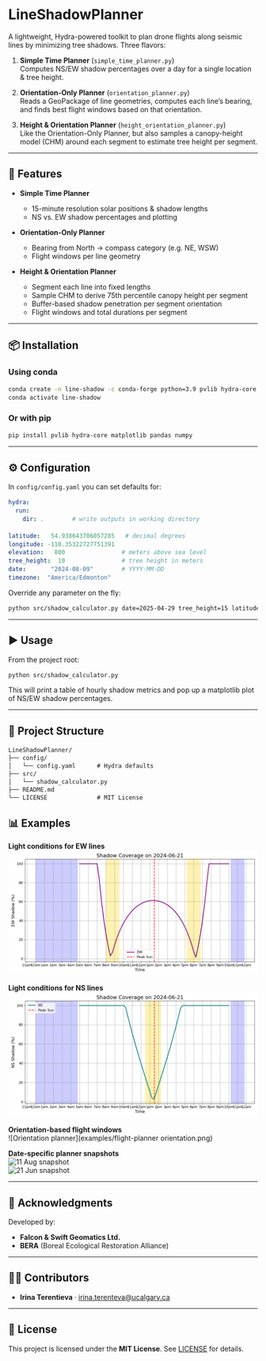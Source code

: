 # LineShadowPlanner

A lightweight, Hydra-powered toolkit to plan drone flights along seismic lines by minimizing tree shadows. Three flavors:

1. **Simple Time Planner** (`simple_time_planner.py`)  
   Computes NS/EW shadow percentages over a day for a single location & tree height.

2. **Orientation-Only Planner** (`orientation_planner.py`)  
   Reads a GeoPackage of line geometries, computes each line’s bearing, and finds best flight windows based on that orientation.

3. **Height & Orientation Planner** (`height_orientation_planner.py`)  
   Like the Orientation-Only Planner, but also samples a canopy-height model (CHM) around each segment to estimate tree height per segment.

---

## 🚀 Features

- **Simple Time Planner**  
  - 15-minute resolution solar positions & shadow lengths  
  - NS vs. EW shadow percentages and plotting  
  
- **Orientation-Only Planner**  
  - Bearing from North → compass category (e.g. NE, WSW)  
  - Flight windows per line geometry  
  
- **Height & Orientation Planner**  
  - Segment each line into fixed lengths  
  - Sample CHM to derive 75th percentile canopy height per segment  
  - Buffer-based shadow penetration per segment orientation  
  - Flight windows and total durations per segment  

---
## 📦 Installation

### Using conda  
```bash
conda create -n line-shadow -c conda-forge python=3.9 pvlib hydra-core matplotlib pandas numpy
conda activate line-shadow
```

### Or with pip  
```bash
pip install pvlib hydra-core matplotlib pandas numpy
```

---

## ⚙️ Configuration

In `config/config.yaml` you can set defaults for:

```yaml
hydra:
  run:
    dir: .        # write outputs in working directory

latitude:   54.938643706057285   # decimal degrees
longitude: -110.35322727751391
elevation:   800                # meters above sea level
tree_height:  10                # tree height in meters
date:       "2024-08-09"        # YYYY-MM-DD
timezone:  "America/Edmonton"
```

Override any parameter on the fly:
```bash
python src/shadow_calculator.py date=2025-04-29 tree_height=15 latitude=53.5
```

---

## ▶️ Usage

From the project root:

```bash
python src/shadow_calculator.py
```

This will print a table of hourly shadow metrics and pop up a matplotlib plot of NS/EW shadow percentages.

---

## 📂 Project Structure

```
LineShadowPlanner/
├── config/              
│   └── config.yaml      # Hydra defaults  
├── src/                 
│   └── shadow_calculator.py  
├── README.md            
└── LICENSE              # MIT License  
```

## 📊 Examples


**Light conditions for EW lines**  
![EW light shading](examples/EW_light.png)

**Light conditions for NS lines**  
![NS light shading](examples/NS_light.png)

**Orientation-based flight windows**  
![Orientation planner](examples/flight-planner orientation.png)

**Date-specific planner snapshots**  
![11 Aug snapshot](examples/flight-planner_11aug.png)  
![21 Jun snapshot](examples/flight-planner_21june.png)

---

## 🤝 Acknowledgments

Developed by:

- **Falcon & Swift Geomatics Ltd.**  
- **BERA** (Boreal Ecological Restoration Alliance)

---

## 👩‍💻 Contributors

- **Irina Terentieva** · irina.terenteva@ucalgary.ca

---

## 📄 License

This project is licensed under the **MIT License**. See [LICENSE](./LICENSE) for details.

